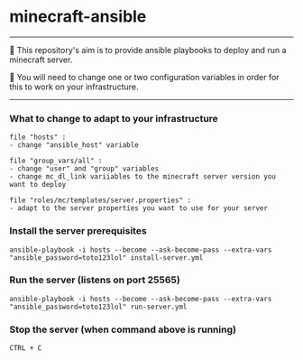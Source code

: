 # minecraft-ansible

---

:pushpin: This repository's aim is to provide ansible playbooks to deploy and run a minecraft server.

:pushpin: You will need to change one or two configuration variables in order for this to work on your infrastructure.

---

### What to change to adapt to your infrastructure

    file "hosts" :
    - change "ansible_host" variable

    file "group_vars/all" :
    - change "user" and "group" variables
    - change mc_dl_link variiables to the minecraft server version you want to deploy

    file "roles/mc/templates/server.properties" :
    - adapt to the server properties you want to use for your server

### Install the server prerequisites

    ansible-playbook -i hosts --become --ask-become-pass --extra-vars "ansible_password=toto123lol" install-server.yml

### Run the server (listens on port 25565)

    ansible-playbook -i hosts --become --ask-become-pass --extra-vars "ansible_password=toto123lol" run-server.yml

### Stop the server (when command above is running)
    
    CTRL + C
